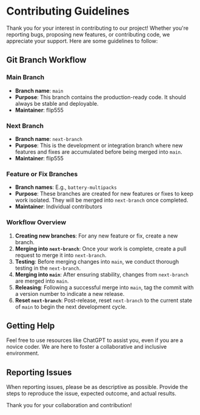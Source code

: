 # Contributing Guidelines

Thank you for your interest in contributing to our project! Whether you're reporting bugs, proposing new features, or contributing code, we appreciate your support. Here are some guidelines to follow:

## Git Branch Workflow

### Main Branch

- **Branch name**: `main`
- **Purpose**: This branch contains the production-ready code. It should always be stable and deployable.
- **Maintainer**: flip555

### Next Branch

- **Branch name**: `next-branch`
- **Purpose**: This is the development or integration branch where new features and fixes are accumulated before being merged into `main`.
- **Maintainer**: flip555

### Feature or Fix Branches

- **Branch names**: E.g., `battery-multipacks`
- **Purpose**: These branches are created for new features or fixes to keep work isolated. They will be merged into `next-branch` once completed.
- **Maintainer**: Individual contributors

### Workflow Overview

1. **Creating new branches**: For any new feature or fix, create a new branch.
2. **Merging into `next-branch`**: Once your work is complete, create a pull request to merge it into `next-branch`.
3. **Testing**: Before merging changes into `main`, we conduct thorough testing in the `next-branch`.
4. **Merging into `main`**: After ensuring stability, changes from `next-branch` are merged into `main`.
5. **Releasing**: Following a successful merge into `main`, tag the commit with a version number to indicate a new release.
6. **Reset `next-branch`**: Post-release, reset `next-branch` to the current state of `main` to begin the next development cycle.

## Getting Help

Feel free to use resources like ChatGPT to assist you, even if you are a novice coder. We are here to foster a collaborative and inclusive environment.

## Reporting Issues

When reporting issues, please be as descriptive as possible. Provide the steps to reproduce the issue, expected outcome, and actual results.

Thank you for your collaboration and contribution!

